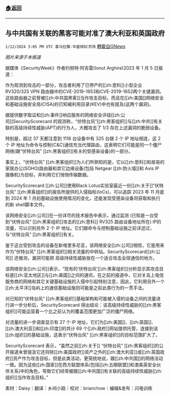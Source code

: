 ###  [:house:返回](README.md)
---


## 与中共国有关联的黑客可能对准了澳大利亚和英国政府
`1/12/2024 3:05 PM UTC 喜马拉雅-华盛顿DC农场` [轉載自GNews](https://gnews.org/articles/2212839)

*图片来源于本报道*

 

据媒体《SecurityWeek》作者约努特·阿吉雷(Ionut Arghire)2023 年 1 月 5 日报道：

作为观测到攻击的一部分，攻击者利用了已停产的[[zh:思科]]小型企业 RV320/325 VPN 路由器中的CVE-2019-1653和CVE-2019-1652两个关键漏洞。这些路由器之前曾被[[zh:中共国黑客]]当作攻击目标，而且在[[zh:美国]]网络安全和基础设施安全局(CISA)的已知被利用目录(KEV)中也有提及(这两个漏洞)。

据提供数字取证和[[zh:事件]]响应服务的网络安全评级[[zh:公司]]SecurityScorecard 的观测称，“伏特台风”[[zh:黑客组织]]与[[zh:中共]]有关联的高级持续性威胁(APT)的行为人，大概攻击了 1/3 存在上述漏洞的脆弱设备。

特别是，超过 37 天都注意到 1116 台设备中有 325 台跟 2 个 IP 地址相连，这 2 个 IP 地址为命令与控制(C&C)通信充当代理路由，这表明它们可能是同一个僵尸网络(跟“伏特台风” [[zh:黑客组织]]有关的受感染设备)的一部分。

事实上，“伏特台风” [[zh:黑客组织]]为人们所熟知的是，它以[[zh:思科]]和居易的家居办公(SOHO)路由器和其它边缘设备(包括 Netgear [[zh:防火墙]]和 Axis IP 摄像机)为目标，并利用它们悄悄传输数据。

SecurityScorecard [[zh:公司]]使用Black Lotus实验室最近一份[[zh:关于]]“伏特台风” [[zh:黑客组织]]的报告所提供的入侵指标(IoCs)，可以追踪 2023 年 11 月底到 2024 年 1 月初基础设施使用情况的变化，还能发现受感染设备将获取和执行的新 shell脚本文件。

该网络安全[[zh:公司]]在一份详尽的技术报告中表示，通过监测 (已知是一台受到“伏特台风” [[zh:黑客组织]]攻击的[[zh:思科]] RV325 路由设备地址所在) IP的流量，可以识别另外 2 个 IP 地址。它们跟命令与控制基础设施之前详述过，与“伏特台风” [[zh:黑客组织]]有关。

鉴于这台受到攻击的设备在新喀里多尼亚，该网络安全[[zh:公司]]相信，它是用来作为“伏特台风” [[zh:黑客组织]]相关流量的中转站。SecurityScorecard[[zh:公司]] 还推测，漏洞可能把 高级持续性威胁放在一个适合攻击全球通信的地方。

该网络安全[[zh:公司]]表示，“现有的‘伏特台风’[[zh:黑客组织]]分析显示其攻击目标是[[zh:亚太地区]]与[[zh:美国]]之间的通讯，在之前的报道中，它对关岛上电信服务商的网络和其它关键基础设施的入侵中引起特别注意，因此，它利用另外一个[[zh:太平洋]]岛屿上的通信基础设施则可能是之前此类行为的一贯手法。

对已知的“伏特台风” [[zh:黑客组织]]基础架构和可能被入侵的设备之间的流量进行进一步分析后，SecurityScorecard 得出结论：该高级持续性威胁的[[zh:黑客组织]]可能运营着一个比之前认为的覆盖范围更加广泛的僵尸网络。

对流量的进一步调查显示有 27 个 IP 地址，它们为[[zh:美国]]、[[zh:英国]]、[[zh:澳大利亚]]和[[zh:印度]]的共计 69 个[[zh:政府]]网站提供托管，连接到该[[zh:组织]]的基础设施，这表示“伏特台风” [[zh:黑客组织]]的目标范围扩大了。

SecurityScorecard 表示，“虽然之前[[zh:关于]] “伏特台风” [[zh:黑客组织]]的公开报道未曾提及它还将除[[zh:美国政府]]资产之外的[[zh:澳大利亚]]或[[zh:英国政府]]资产作为攻击目标，但是此类活动，更笼统地说，跟[[zh:中共国]]的网络活动一致。因为这些[[zh:国家]]在西方联盟体系(包括[[zh:五眼联盟]]和澳美英安全伙伴关系)中的角色，导致它们经常被跟[[zh:中共国]]有关联的高级持续性威胁[[zh:组织]]当作攻击目标。”


素材：Daisy｜翻译：乡间小路｜校对：brianchow｜编辑&发布：闪电训练
